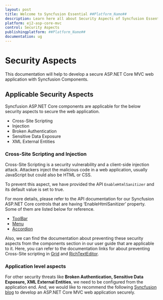 ```yaml
---
layout: post
title: Welcome to Syncfusion Essential ##Platform_Name##
description: Learn here all about Security Aspects of Syncfusion Essential ##Platform_Name## widgets based on HTML5 and jQuery.
platform: ej2-asp-core-mvc
control: Security Aspects
publishingplatform: ##Platform_Name##
documentation: ug
---
```


# Security Aspects

This documentation will help to develop a secure ASP.NET Core MVC web application with Syncfusion Components.

## Applicable Security Aspects

Syncfusion ASP.NET Core components are applicable for the below security aspects to secure the web application.

   * Cross-Site Scripting
   * Injection
   * Broken Authentication
   * Sensitive Data Exposure
   * XML External Entities

### Cross-Site Scripting and Injection

Cross-Site Scripting is a security vulnerability and a client-side injection attack. Attackers inject the malicious code in a web application, usually JavaScript but could also be HTML or CSS.

To prevent this aspect, we have provided the API `EnableHtmlSanitizer` and its default value is set to true.

For more details, please refer to the API documentation for our Syncfusion ASP.NET Core controls that are having ‘EnableHtmlSanitizer’ property. Some of them are listed below for reference.

* [ToolBar](https://help.syncfusion.com/cr/aspnetcore-js2/Syncfusion.EJ2.Navigations.ToolbarBuilder.html#Syncfusion_EJ2_Navigations_ToolbarBuilder_EnableHtmlSanitizer_System_Boolean_)
* [Menu](https://help.syncfusion.com/cr/aspnetcore-js2/Syncfusion.EJ2.Navigations.Menu.html#Syncfusion_EJ2_Navigations_Menu_EnableHtmlSanitizer)
* [Accordion](https://help.syncfusion.com/cr/aspnetcore-js2/Syncfusion.EJ2.Navigations.Accordion.html#Syncfusion_EJ2_Navigations_Accordion_EnableHtmlSanitizer)

Also, we can find the documentation about preventing these security aspects from the components section in our user guide that are applicable to it. Here, you can refer to the documentation links for about preventing Cross-Site scripting in [Grid]( https://ej2.syncfusion.com/aspnetcore/documentation/grid/how-to/#perform-crud-operation-using-anti-forgery-token) and [RichTextEditor](https://ej2.syncfusion.com/aspnetcore/documentation/rich-text-editor/miscellaneous/#prevention-of-cross-site-scripting-xss).

### Application level aspects

For other security threats like **Broken Authentication, Sensitive Data Exposure, XML External Entities**, we need to be configured from the application end. And, we would like to recommend the following [Syncfusion blog](https://www.syncfusion.com/blogs/post/10-practices-secure-asp-net-core-mvc-app.aspx) to develop an ASP.NET Core MVC web application securely.